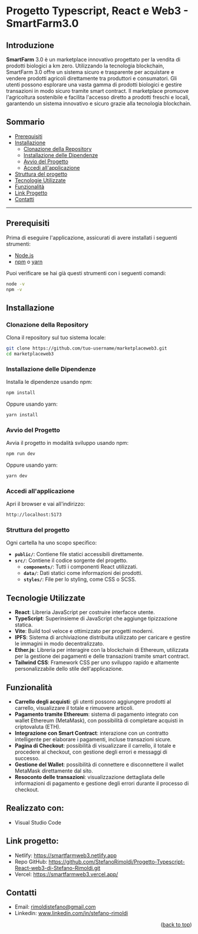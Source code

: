 # Progetto Typescript, React e Web3 - SmartFarm3.0
<a name="readme-top"></a>

## Introduzione

**SmartFarm** 3.0 è un marketplace innovativo progettato per la vendita di prodotti biologici a km zero. Utilizzando la tecnologia blockchain, SmartFarm 3.0 offre un sistema sicuro e trasparente per acquistare e vendere prodotti agricoli direttamente tra produttori e consumatori. Gli utenti possono esplorare una vasta gamma di prodotti biologici e gestire transazioni in modo sicuro tramite smart contract. Il marketplace promuove l'agricoltura sostenibile e facilita l'accesso diretto a prodotti freschi e locali, garantendo un sistema innovativo e sicuro grazie alla tecnologia blockchain.

## Sommario

- [Prerequisiti](#prerequisiti)
- [Installazione](#installazione)
  - [Clonazione della Repository](#clonazione-della-repository)
  - [Installazione delle Dipendenze](#installazione-delle-dipendenze)
  - [Avvio del Progetto](#avvio-del-progetto)
  - [Accedi all'applicazione](#accedi-allapplicazione)
- [Struttura del progetto](#struttura-del-progetto)
- [Tecnologie Utilizzate](#tecnologie-utilizzate)
- [Funzionalità](#funzionalità)
- [Link Progetto](#link-progetto)
- [Contatti](#contatti)

---

## Prerequisiti

Prima di eseguire l'applicazione, assicurati di avere installati i seguenti strumenti:

- [Node.js](https://nodejs.org/)
- [npm](https://www.npmjs.com/) o [yarn](https://yarnpkg.com/)

Puoi verificare se hai già questi strumenti con i seguenti comandi:

```bash
node -v
npm -v
```

## Installazione

### Clonazione della Repository

Clona il repository sul tuo sistema locale:

```bash
git clone https://github.com/tuo-username/marketplaceweb3.git
cd marketplaceweb3
```

### Installazione delle Dipendenze

Installa le dipendenze usando npm:

```bash
npm install
```
Oppure usando yarn:

```bash
yarn install
```

### Avvio del Progetto

Avvia il progetto in modalità sviluppo usando npm:

```bash
npm run dev
```
Oppure usando yarn:

```bash
yarn dev
```

### Accedi all'applicazione

Apri il browser e vai all'indirizzo:

```bash
http://localhost:5173
```
### Struttura del progetto

Ogni cartella ha uno scopo specifico:
- **`public/`**: Contiene file statici accessibili direttamente.
- **`src/`**: Contiene il codice sorgente del progetto.
  - **`components/`**: Tutti i componenti React utilizzati.
  - **`data/`**: Dati statici come informazioni dei prodotti.
  - **`styles/`**: File per lo styling, come CSS o SCSS.



## Tecnologie Utilizzate

- **React**: Libreria JavaScript per costruire interfacce utente.
- **TypeScript**: Superinsieme di JavaScript che aggiunge tipizzazione statica.
- **Vite**: Build tool veloce e ottimizzato per progetti moderni.
- **IPFS**: Sistema di archiviazione distribuita utilizzato per caricare e gestire le immagini in modo decentralizzato.
- **Ether.js**: Libreria per interagire con la blockchain di Ethereum, utilizzata per la gestione dei pagamenti e delle transazioni tramite smart contract.
- **Tailwind CSS**: Framework CSS per uno sviluppo rapido e altamente personalizzabile dello stile dell'applicazione.


## Funzionalità

- **Carrello degli acquisti**: gli utenti possono aggiungere prodotti al carrello, visualizzare il totale e rimuovere articoli.
- **Pagamento tramite Ethereum**: sistema di pagamento integrato con wallet Ethereum (MetaMask), con possibilità di completare acquisti in criptovaluta (ETH).
- **Integrazione con Smart Contract**: interazione con un contratto intelligente per elaborare i pagamenti, incluse transazioni sicure.
- **Pagina di Checkout**: possibilità di visualizzare il carrello, il totale e procedere al checkout, con gestione degli errori e messaggi di successo.
- **Gestione del Wallet**: possibilità di connettere e disconnettere il wallet MetaMask direttamente dal sito.
- **Resoconto delle transazioni**: visualizzazione dettagliata delle informazioni di pagamento e gestione degli errori durante il processo di checkout.


## Realizzato con:
- Visual Studio Code

## Link progetto:
- Netlify: https://smartfarmweb3.netlify.app
- Repo GitHub: https://github.com/StefanoRimoldi/Progetto-Typescript-React-web3-di-Stefano-Rimoldi.git
- Vercel: https://smartfarmweb3.vercel.app/


## Contatti
- Email: rimoldistefano@gmail.com
- Linkedin: www.linkedin.com/in/stefano-rimoldi

<p align="right">(<a href="#readme-top">back to top</a>)</p>
